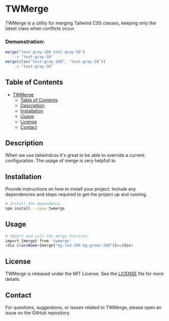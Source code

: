 # TWMerge

TWMerge is a utility for merging Tailwind CSS classes, keeping only the latest class when conflicts occur.

### Demonstration:
```typescript
merge("text-gray-100 text-gray-50")
    -> "text-gray-50"
merge(clsx("text-gray-100", "text-gray-50")) 
    -> "text-gray-50"
```

## Table of Contents

- [TWMerge](#twmerge)
  - [Table of Contents](#table-of-contents)
  - [Description](#description)
  - [Installation](#installation)
  - [Usage](#usage)
  - [License](#license)
  - [Contact](#contact)

## Description

When we use tailwindcss it's great to be able to override a current configuration.
The usage of merge is very helpfull to 


## Installation
Provide instructions on how to install your project. Include any dependencies and steps required to get the project up and running.

```bash
# Install the dependency
npm install --save twmerge

```

## Usage

```bash
# Import and call the merge function
import {merge} from 'twmerge'
<div className={merge("bg-red-200 bg-green-200")}></div>
```


## License

TWMerge is released under the MIT License. See the [LICENSE](LICENSE) file for more details.

## Contact

For questions, suggestions, or issues related to TWMerge, please open an issue on the GitHub repository.

